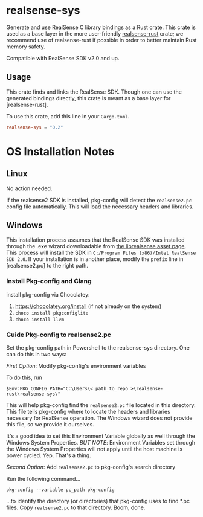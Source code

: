 # realsense-sys

Generate and use RealSense C library bindings as a Rust crate. This crate is used as a base layer in the more
user-friendly [realsense-rust](https://gitlab.com/tangram-vision-oss/realsense-rust) crate; we recommend use of
realsense-rust if possible in order to better maintain Rust memory safety.

Compatible with RealSense SDK v2.0 and up.

## Usage

This crate finds and links the RealSense SDK. Though one can use the generated bindings directly, this crate is meant as
a base layer for [realsense-rust]. 

To use this crate, add this line in your `Cargo.toml`.

```toml
realsense-sys = "0.2"
```

# OS Installation Notes

## Linux

No action needed. 

If the realsense2 SDK is installed, pkg-config will detect the `realsense2.pc` config file automatically. This will load
the necessary headers and libraries. 

## Windows 

This installation process assumes that the RealSense SDK was installed through the .exe wizard downloadable from [the
librealsense asset page](https://github.com/IntelRealSense/librealsense/releases/tag/v2.42.0). This process will install
the SDK in `C:/Program Files (x86)/Intel RealSense SDK 2.0`. If your installation is in another place, modify the
`prefix` line in [realsense2.pc] to the right path. 

### Install Pkg-config and Clang

 install pkg-config via Chocolatey: 

1. https://chocolatey.org/install (if not already on the system)
2. `choco install pkgconfiglite`
3. `choco install llvm`

### Guide Pkg-config to realsense2.pc

Set the pkg-config path in Powershell to the realsense-sys directory. One can do this in two ways: 

*First Option*: Modify pkg-config's environment variables

To do this, run 

`$Env:PKG_CONFIG_PATH="C:\Users\< path_to_repo >\realsense-rust\realsense-sys\"`

This will help pkg-config find the `realsense2.pc` file located in this directory. This file tells pkg-config where to
locate the headers and libraries necessary for RealSense operation. The Windows wizard does not provide this file, so we
provide it ourselves. 

It's a good idea to set this Environment Variable globally as well through the Windows System Properties. *BUT NOTE*:
Environment Variables set through the Windows System Properties will not apply until the host machine is power cycled.
Yep. That's a thing. 

*Second Option*: Add `realsense2.pc` to pkg-config's search directory

Run the following command...

```pkg-config --variable pc_path pkg-config```

...to identify the directory (or directories) that pkg-config uses to find *.pc files. Copy `realsense2.pc` to that
directory. Boom, done. 